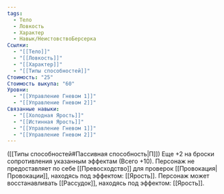 ```yaml
---
tags:
  - Тело
  - Ловкость
  - Характер
  - Навык/НеистовствоБерсерка
Ссылки:
  - "[[Тело]]"
  - "[[Ловкость]]"
  - "[[Характер]]"
  - "[[Типы способностей]]"
Стоимость: "25"
Стоимость выкупа: "60"
Уровни:
  - "[[Управление Гневом 1]]"
  - "[[Управление Гневом 2]]"
Связанные навыки:
  - "[[Холодная Ярость]]"
  - "[[Истинная Ярость]]"
  - "[[Управление Гневом 1]]"
  - "[[Управление Гневом 2]]"
---
```

([[Типы способностей#Пассивная способность|П]]) Еще +2 на броски сопротивления указанным эффектам (Всего +10). 
Персонаж не предоставляет по себе [[Превосходство]] для проверок [[Провокация|Провокации]], находясь под эффектом: [[Ярость]]. 
Персонаж может восстанавливать [[Рассудок]], находясь под эффектом: [[Ярость]]. 